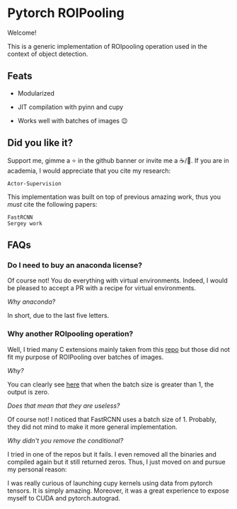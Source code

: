 # Pytorch ROIPooling

Welcome!

This is a generic implementation of ROIpooling operation used in the context of object detection.

## Feats

- Modularized

- JIT compilation with pyinn and cupy

- Works well with batches of images :wink:

## Did you like it?

Support me, gimme a :star: in the github banner or invite me a :coffee:/:beer:. If you are in academia, I would appreciate that you cite my research:

```
Actor-Supervision
```

This implementation was built on top of previous amazing work, thus you _must_ cite the following papers:

```
FastRCNN
Sergey work
```

## FAQs

### Do I need to buy an anaconda license?

Of course not! You do everything with virtual environments. Indeed, I would be pleased to accept a PR with a recipe for virtual environments.

_Why anaconda?_

In short, due to the last five letters.

### Why another ROIpooling operation?

Well, I tried many C extensions mainly taken from this [repo](https://github.com/longcw/faster_rcnn_pytorch) but those did not fit my purpose of ROIPooling over batches of images.

_Why?_

You can clearly see [here](https://github.com/longcw/faster_rcnn_pytorch/blob/master/faster_rcnn/roi_pooling/src/roi_pooling_cuda.c#L27-L30) that when the batch size is greater than 1, the output is zero.

_Does that mean that they are useless?_

Of course not! I noticed that FastRCNN uses a batch size of 1. Probably, they did not mind to make it more general implementation.

_Why didn't you remove the conditional?_

I tried in one of the repos but it fails. I even removed all the binaries and compiled again but it still returned zeros. Thus, I just moved on and pursue my personal reason:

I was really curious of launching cupy kernels using data from pytorch tensors. It is simply amazing. Moreover, it was a great experience to expose myself to CUDA and pytorch.autograd.
